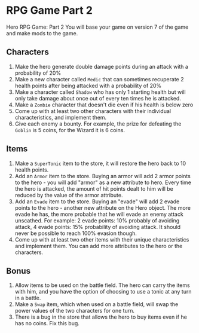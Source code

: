 # RPG Game Part 2

Hero RPG Game: Part 2
You will base your game on version 7 of the game and make mods to the game.

## Characters
1. Make the hero generate double damage points during an attack with a probability of 20%
2. Make a new character called `Medic` that can sometimes recuperate 2 health points after being attacked with a probability of 20%
3. Make a character called `Shadow` who has only 1 starting health but will only take damage about once out of every ten times he is attacked.
4. Make a `Zombie` character that doesn't die even if his health is below zero
5. Come up with at least two other characters with their individual characteristics, and implement them.
6. Give each enemy a bounty. For example, the prize for defeating the `Goblin` is 5 coins, for the Wizard it is 6 coins.

## Items
1. Make a `SuperTonic` item to the store, it will restore the hero back to 10 health points.
2. Add an `Armor` item to the store. Buying an armor will add 2 armor points to the hero - you will add "armor" as a new attribute to hero. Every time the hero is attacked, the amount of hit points dealt to him will be reduced by the value of the armor attribute.
3. Add an `Evade` item to the store. Buying an "evade" will add 2 evade points to the hero - another new attribute on the Hero object. The more evade he has, the more probable that he will evade an enemy attack unscathed. For example: 2 evade points: 10% probably of avoiding attack, 4 evade points: 15% probability of avoiding attack. It should never be possible to reach 100% evasion though.
4. Come up with at least two other items with their unique characteristics and implement them. You can add more attributes to the hero or the characters.

## Bonus
1. Allow items to be used on the battle field. The hero can carry the items with him, and you have the option of choosing to use a tonic at any turn in a battle.
2. Make a `Swap` item, which when used on a battle field, will swap the power values of the two characters for one turn.
3. There is a bug in the store that allows the hero to buy items even if he has no coins. Fix this bug.